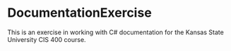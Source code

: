 # DocumentationExercise
This is an exercise in working with C# documentation for the Kansas State University CIS 400 course.
